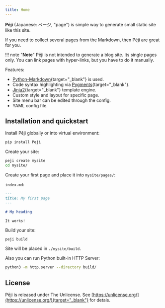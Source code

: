 ```yaml
---
title: Home
---
```


**Pēji** (Japanese: ページ, "page") is simple way to generate small static site like this site.

If you need to collect several pages from the Markdown, then Pēji are great for you.

!!! note "**Note**"
    Pēji is not intended to generate a blog site. Its single pages only. You can link pages with hyper-links, but you have to do it manually.

Features:

- [Python-Markdown](https://python-markdown.github.io/){target="_blank"} is used.
- Code syntax highlighting via [Pygments](https://pygments.org/){target="_blank"}.
- [Jinja2](https://jinja.palletsprojects.com/en/2.11.x/){target="_blank"} template engine.
- Custom style and layout for specific page.
- Site menu bar can be edited through the config.
- YAML config file.

## Installation and quickstart

Install Pēji globally or into virtual environment:

```bash
pip install Peji
```

Create your site:

```bash
peji create mysite
cd mysite/
```

Create your first page and place it into `mysite/pages/`:

`index.md`:

```markdown
---
title: My first page
---

# My heading

It works!
```

Build your site:

```
peji build
```

Site will be placed in `./mysite/build`.

Also you can run Python built-in HTTP Server:

```bash
python3 -m http.server --directory build/
```

## License

Pēji is released under The Unlicense. See [https://unlicense.org/](https://unlicense.org/){target="_blank"} for detais.